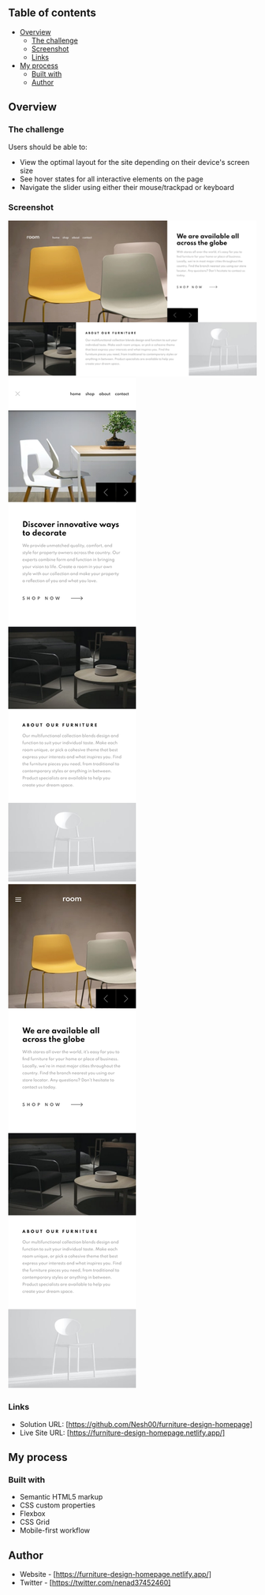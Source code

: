 ## Table of contents

- [Overview](#overview)
  - [The challenge](#the-challenge)
  - [Screenshot](#screenshot)
  - [Links](#links)
- [My process](#my-process)
  - [Built with](#built-with)
  - [Author](#author)

## Overview

### The challenge

Users should be able to:

- View the optimal layout for the site depending on their device's screen size
- See hover states for all interactive elements on the page
- Navigate the slider using either their mouse/trackpad or keyboard

### Screenshot

![](./design/desktop.png)
![](./design/mobile-active.png)
![](./design/mobile.png)

### Links

- Solution URL: [https://github.com/Nesh00/furniture-design-homepage]
- Live Site URL: [https://furniture-design-homepage.netlify.app/]

## My process

### Built with

- Semantic HTML5 markup
- CSS custom properties
- Flexbox
- CSS Grid
- Mobile-first workflow

## Author

- Website - [https://furniture-design-homepage.netlify.app/]
- Twitter - [https://twitter.com/nenad37452460]

